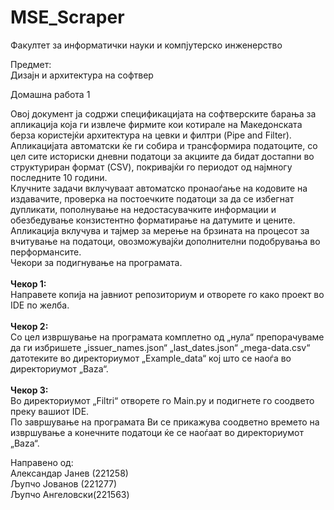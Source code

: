 ﻿# MSE_Scraper

Факултет за информатички науки и компјутерско инженерство
<br />

Предмет:
<br />
Дизаjн и архитектура на софтвер
<br />

Домашна работа 1
<br />

Овој документ ја содржи спецификацијата на софтверските барања за апликација која ги извлече фирмите кои котирале на Македонската берза користејќи архитектура на цевки и филтри (Pipe and Filter). 
<br />
Апликацијата автоматски ќе ги собира и трансформира податоците, со цел сите историски дневни податоци за акциите да бидат достапни во структуриран формат (CSV), покривајќи го периодот од најмногу последните 10 години.
<br />
Клучните задачи вклучуваат автоматско пронаоѓање на кодовите на издавачите, проверка на постоечките податоци за да се избегнат дупликати, пополнување на недостасувачките информации и обезбедување конзистентно форматирање на датумите и цените. 
<br />
Aпликација вклучува и тајмер за мерење на брзината на процесот за вчитување на податоци, овозможувајќи дополнителни подобрувања во перформансите. 
<br />
Чекори за подигнување на програмата.
<br />
<br />
**Чекор 1:**
<br />
  Направете копија на јавниот репозиториум и отворете го како проект во IDE по желба.
  <br />
  <br />
**Чекор 2:**
<br />
  Со цел извршување на програмата комплетно од „нула“ препорачуваме да ги избришете „issuer_names.json“ „last_dates.json“ „mega-data.csv“ датотеките во директориумот „Example_data“ кој што се наоѓа во директориумот „Baza“.
  <br />
  <br />
**Чекор 3:**
<br />
  Во директориумот „Filtri“ отворете го Main.py и подигнете го соодвето преку вашиот IDE.
  <br />
По завршување на програмата Ви се прикажува соодветно времето на извршување а конечните податоци ќе се наоѓаат во директориумот „Baza“.
<br />


Направено од:<br />
  Александар Јанев (221258)<br />
  Љупчо Јованов (221277)<br />
  Љупчо Ангеловски(221563)<br />




